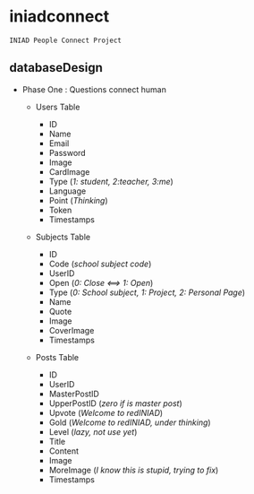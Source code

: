 # iniadconnect
    INIAD People Connect Project

## databaseDesign
* Phase One : Questions connect human
    * Users Table
        * ID
        * Name
        * Email
        * Password
        * Image
        * CardImage
        * Type (_1: student, 2:teacher, 3:me_)
        * Language
        * Point (_Thinking_)
        * Token
        * Timestamps

    * Subjects Table
        * ID
        * Code (_school subject code_)
        * UserID
        * Open (_0: Close <==> 1: Open_)
        * Type (_0: School subject, 1: Project, 2: Personal Page_)
        * Name
        * Quote
        * Image
        * CoverImage
        * Timestamps

    * Posts Table
        * ID
        * UserID
        * MasterPostID
        * UpperPostID (_zero if is master post_)
        * Upvote (_Welcome to redINIAD_)
        * Gold (_Welcome to redINIAD, under thinking_)
        * Level (_lazy, not use yet_)
        * Title
        * Content
        * Image
        * MoreImage (_I know this is stupid, trying to fix_)
        * Timestamps

